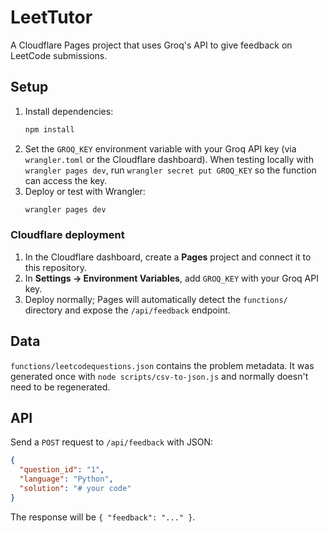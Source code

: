 # LeetTutor

A Cloudflare Pages project that uses Groq's API to give feedback on LeetCode submissions.

## Setup

1. Install dependencies:
   ```bash
   npm install
   ```
2. Set the `GROQ_KEY` environment variable with your Groq API key (via `wrangler.toml` or the Cloudflare dashboard). When testing locally with `wrangler pages dev`, run `wrangler secret put GROQ_KEY` so the function can access the key.
3. Deploy or test with Wrangler:
   ```bash
   wrangler pages dev
   ```

### Cloudflare deployment

1. In the Cloudflare dashboard, create a **Pages** project and connect it to this repository.
2. In **Settings → Environment Variables**, add `GROQ_KEY` with your Groq API key.
3. Deploy normally; Pages will automatically detect the `functions/` directory and expose
   the `/api/feedback` endpoint.

## Data

`functions/leetcodequestions.json` contains the problem metadata. It was generated once with `node scripts/csv-to-json.js` and normally doesn't need to be regenerated.

## API

Send a `POST` request to `/api/feedback` with JSON:

```json
{
  "question_id": "1",
  "language": "Python",
  "solution": "# your code"
}
```

The response will be `{ "feedback": "..." }`.
